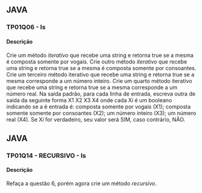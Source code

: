 ## JAVA
### TP01Q06 - Is
#### Descrição
Crie um método *iterativo* que recebe uma string e retorna true se a mesma é composta somente por vogais. Crie outro método *iterativo* que recebe uma string e retorna true se a mesma é composta somente por consoantes. Crie um terceiro método iterativo que recebe uma string e retorna true se a mesma corresponde a um número inteiro. Crie um quarto método iterativo que recebe uma string e retorna true se a mesma corresponde a um número real. Na saída padrão, para cada linha de entrada, escreva outra de saída da seguinte forma X1 X2 X3 X4 onde cada X$i$ é um booleano indicando se a é entrada é: composta somente por vogais (X1); composta somente somente por consoantes (X2); um número inteiro (X3); um número real (X4). Se X$i$ for verdadeiro, seu valor será SIM, caso contrário, NÃO.

## JAVA
### TP01Q14 - RECURSIVO - Is
#### Descrição
Refaça a questão 6, porém agora crie um método *recursivo*.
